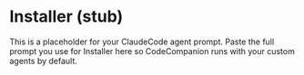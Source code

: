 # Installer (stub)
This is a placeholder for your ClaudeCode agent prompt.
Paste the full prompt you use for Installer here so CodeCompanion runs with your custom agents by default.
